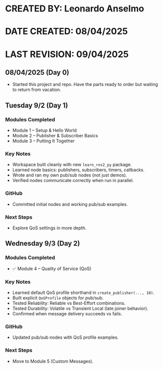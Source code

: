 # CREATED BY:   	Leonardo Anselmo
# DATE CREATED: 	08/04/2025
# LAST REVISION:	09/04/2025 


## 08/04/2025 (Day 0)
- Started this project and repo. Have the parts ready to order but waiting to return from vacation.

## Tuesday 9/2 (Day 1)
### Modules Completed
- Module 1 – Setup & Hello World  
- Module 2 – Publisher & Subscriber Basics  
- Module 3 – Putting It Together  

### Key Notes
- Workspace built cleanly with new `learn_ros2_py` package.  
- Learned node basics: publishers, subscribers, timers, callbacks.  
- Wrote and ran my own pub/sub nodes (not just demos).  
- Verified nodes communicate correctly when run in parallel.  

### GitHub
- Committed initial nodes and working pub/sub examples.  

### Next Steps
- Explore QoS settings in more depth. 

## Wednesday 9/3 (Day 2)
### Modules Completed
- ✅ Module 4 – Quality of Service (QoS)  

### Key Notes
- Learned default QoS profile shorthand in `create_publisher(..., 10)`.  
- Built explicit `QoSProfile` objects for pub/sub.  
- Tested Reliability: Reliable vs Best-Effort combinations.  
- Tested Durability: Volatile vs Transient Local (late joiner behavior).  
- Confirmed when message delivery succeeds vs fails.  

### GitHub
- Updated pub/sub nodes with QoS profile examples.  

### Next Steps
- Move to Module 5 (Custom Messages).